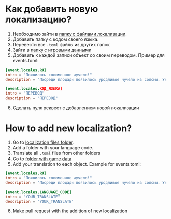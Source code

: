 # Как добавить новую локализацию?

1. Необходимо зайти в [папку с файлами локализации](../../src/main/resources/localization).
2. Добавить папку с кодом своего языка.
3. Перевести все `.toml` файлы из других папок
4. Зайти в [папку с игровыми данными](../../src/main/resources/game-data)
5. Добавить к каждой записи объект со своим переводом. 
Пример для events.toml:
```toml
[event.locales.RU]
intro = "Появилось соломенное чучело!"
description = "Посреди площади появилось уродливое чучело из соломы. Уничтожьте его!"

[event.locales.КОД_ЯЗЫКА]
intro = "ПЕРЕВОД"
description = "ПЕРЕВОД"
```
6. Сделать пулл реквест с добавлением новой локализации

# How to add new localization?
1. Go to [localization files folder](../../src/main/resources/localization).
2. Add a folder with your language code.
3. Translate all `.toml` files from other folders
4. Go to [folder with game data](../../src/main/resources/game-data)
5. Add your translation to each object. Example for events.toml:
```toml
[event.locales.RU]
intro = "Появилось соломенное чучело!"
description = "Посреди площади появилось уродливое чучело из соломы. Уничтожьте его!"

[event.locales.LANGUAGE_CODE]
intro = "YOUR_TRANSLATE"
description = "YOUR_TRANSLATE"
```
6. Make pull request with the addition of new localization
